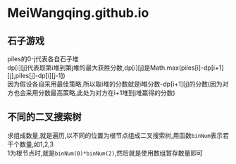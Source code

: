 # MeiWangqing.github.io
## 石子游戏
piles的0-j代表各自石子堆   
dp[i][j]代表取第i堆到第j堆的最大获胜分数,dp[i][j]是Math.max(piles[i]-dp[i+1][j],piles[j]-dp[i][j-1])  
因为假设各自采用最佳策略,所以取i堆的分数就是i堆分数-dp[i+1][j]的分数(因为对方也会采用分数最高策略,此处为对方在i+1堆到j堆赢得的分数)

## 不同的二叉搜索树
求组成数量,就是遍历,以不同的位置为根节点组成二叉搜索树,用函数`binNum`表示若干个数量,如1,2,3     
1为根节点时,就是`binNum(0)*binNum(2)`,然后就是使用数组暂存数量即可
